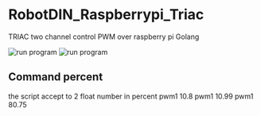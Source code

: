 # RobotDIN_Raspberrypi_Triac
TRIAC two channel control PWM over raspberry pi Golang

![run program](https://i.ibb.co/kgsmbGD/Capture-du-2021-03-28-15-54-16.png)
![run program](https://i.ibb.co/8jFtYVJ/Capture-du-2021-03-28-15-57-19.png)

## Command percent
the script accept to 2 float number in percent 
pwm1 10.8
pwm1 10.99
pwm1 80.75
